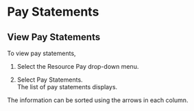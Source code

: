# Pay Statements

## View Pay Statements

To view pay statements,

1. Select the Resource Pay drop-down menu. 

2. Select Pay Statements.</br>The list of pay statements displays. 

The information can be sorted using the arrows in each column.       